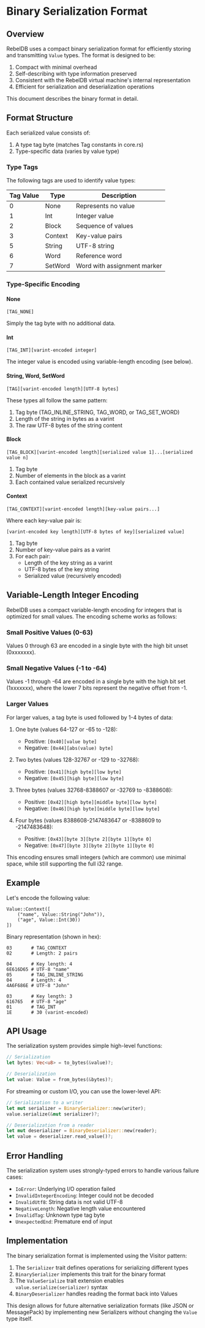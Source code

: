 # Binary Serialization Format

## Overview

RebelDB uses a compact binary serialization format for efficiently storing and transmitting `Value` types. The format is designed to be:

1. Compact with minimal overhead
2. Self-describing with type information preserved
3. Consistent with the RebelDB virtual machine's internal representation
4. Efficient for serialization and deserialization operations

This document describes the binary format in detail.

## Format Structure

Each serialized value consists of:

1. A type tag byte (matches Tag constants in core.rs)
2. Type-specific data (varies by value type)

### Type Tags

The following tags are used to identify value types:

| Tag Value | Type            | Description                     |
|-----------|----------------|---------------------------------|
| 0         | None           | Represents no value             |
| 1         | Int            | Integer value                   |
| 2         | Block          | Sequence of values              |
| 3         | Context        | Key-value pairs                 |
| 5         | String         | UTF-8 string                    |
| 6         | Word           | Reference word                  |
| 7         | SetWord        | Word with assignment marker     |

### Type-Specific Encoding

#### None

```
[TAG_NONE]
```

Simply the tag byte with no additional data.

#### Int

```
[TAG_INT][varint-encoded integer]
```

The integer value is encoded using variable-length encoding (see below).

#### String, Word, SetWord

```
[TAG][varint-encoded length][UTF-8 bytes]
```

These types all follow the same pattern:
1. Tag byte (TAG_INLINE_STRING, TAG_WORD, or TAG_SET_WORD)
2. Length of the string in bytes as a varint
3. The raw UTF-8 bytes of the string content

#### Block

```
[TAG_BLOCK][varint-encoded length][serialized value 1]...[serialized value n]
```

1. Tag byte
2. Number of elements in the block as a varint
3. Each contained value serialized recursively

#### Context

```
[TAG_CONTEXT][varint-encoded length][key-value pairs...]
```

Where each key-value pair is:
```
[varint-encoded key length][UTF-8 bytes of key][serialized value]
```

1. Tag byte
2. Number of key-value pairs as a varint
3. For each pair:
   - Length of the key string as a varint
   - UTF-8 bytes of the key string
   - Serialized value (recursively encoded)

## Variable-Length Integer Encoding

RebelDB uses a compact variable-length encoding for integers that is optimized for small values. The encoding scheme works as follows:

### Small Positive Values (0-63)

Values 0 through 63 are encoded in a single byte with the high bit unset (0xxxxxxx).

### Small Negative Values (-1 to -64)

Values -1 through -64 are encoded in a single byte with the high bit set (1xxxxxxx), where the lower 7 bits represent the negative offset from -1.

### Larger Values

For larger values, a tag byte is used followed by 1-4 bytes of data:

1. One byte (values 64-127 or -65 to -128):
   - Positive: `[0x40][value byte]`
   - Negative: `[0x44][abs(value) byte]`

2. Two bytes (values 128-32767 or -129 to -32768):
   - Positive: `[0x41][high byte][low byte]`
   - Negative: `[0x45][high byte][low byte]`

3. Three bytes (values 32768-8388607 or -32769 to -8388608):
   - Positive: `[0x42][high byte][middle byte][low byte]`
   - Negative: `[0x46][high byte][middle byte][low byte]`

4. Four bytes (values 8388608-2147483647 or -8388609 to -2147483648):
   - Positive: `[0x43][byte 3][byte 2][byte 1][byte 0]`
   - Negative: `[0x47][byte 3][byte 2][byte 1][byte 0]`

This encoding ensures small integers (which are common) use minimal space, while still supporting the full i32 range.

## Example

Let's encode the following value:
```
Value::Context([
    ("name", Value::String("John")),
    ("age", Value::Int(30))
])
```

Binary representation (shown in hex):
```
03       # TAG_CONTEXT
02       # Length: 2 pairs

04       # Key length: 4 
6E616D65 # UTF-8 "name"
05       # TAG_INLINE_STRING
04       # Length: 4
4A6F686E # UTF-8 "John"

03       # Key length: 3
616765   # UTF-8 "age"
01       # TAG_INT
1E       # 30 (varint-encoded)
```

## API Usage

The serialization system provides simple high-level functions:

```rust
// Serialization
let bytes: Vec<u8> = to_bytes(&value)?;

// Deserialization
let value: Value = from_bytes(&bytes)?;
```

For streaming or custom I/O, you can use the lower-level API:

```rust
// Serialization to a writer
let mut serializer = BinarySerializer::new(writer);
value.serialize(&mut serializer)?;

// Deserialization from a reader
let mut deserializer = BinaryDeserializer::new(reader);
let value = deserializer.read_value()?;
```

## Error Handling

The serialization system uses strongly-typed errors to handle various failure cases:

- `IoError`: Underlying I/O operation failed
- `InvalidIntegerEncoding`: Integer could not be decoded
- `InvalidUtf8`: String data is not valid UTF-8
- `NegativeLength`: Negative length value encountered
- `InvalidTag`: Unknown type tag byte
- `UnexpectedEnd`: Premature end of input

## Implementation

The binary serialization format is implemented using the Visitor pattern:

1. The `Serializer` trait defines operations for serializing different types
2. `BinarySerializer` implements this trait for the binary format
3. The `ValueSerialize` trait extension enables `value.serialize(serializer)` syntax
4. `BinaryDeserializer` handles reading the format back into Values

This design allows for future alternative serialization formats (like JSON or MessagePack) by implementing new Serializers without changing the `Value` type itself.